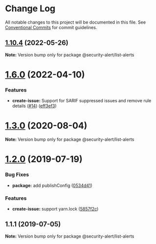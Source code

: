 # Change Log

All notable changes to this project will be documented in this file.
See [Conventional Commits](https://conventionalcommits.org) for commit guidelines.

## [1.10.4](https://github.com/security-alert/security-alert/compare/v1.10.3...v1.10.4) (2022-05-26)

**Note:** Version bump only for package @security-alert/list-alerts





# [1.6.0](https://github.com/azu/security-alert/compare/v1.5.0...v1.6.0) (2022-04-10)


### Features

* **create-issue:** Support for SARIF suppressed issues and remove rule details ([#14](https://github.com/azu/security-alert/issues/14)) ([eff3ef3](https://github.com/azu/security-alert/commit/eff3ef34e1282ddafca856babf5bb1db96120f71))





# [1.3.0](https://github.com/azu/security-alert/compare/v1.2.0...v1.3.0) (2020-08-04)

**Note:** Version bump only for package @security-alert/list-alerts





# [1.2.0](https://github.com/azu/security-alert/compare/v1.1.1...v1.2.0) (2019-07-19)


### Bug Fixes

* **package:** add publishConfig ([0534d41](https://github.com/azu/security-alert/commit/0534d41))


### Features

* **create-issue:** support yarn.lock ([5857f2c](https://github.com/azu/security-alert/commit/5857f2c))





## 1.1.1 (2019-07-05)

**Note:** Version bump only for package @security-alert/list-alerts
